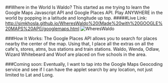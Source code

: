 ##Where in the World Is Waldo?
This started as me trying to learn the Google Maps Javascript API and Google Places API. 
Play ANYWHERE in the world by popping in a latitude and longitude up top.
#####Live Link: http://simkhosla.github.io/WheresWaldo%20(Made%20with%20GOOGLE%20MAPS%20API)/googlemaps.html
![WheresWaldo](http://i.imgur.com/9QsX3sj.jpg)

###How It Works:
The Google Places API allows you to search for places nearby the center of the map. 
Using that, I place all the extras on all the cafe's, stores, atms, bus stations and train stations. 
Waldo, Wenda, Odlaw, Wizard Whitebeard and Woof are placed on five schools in the area. 

###Coming soon: 
Eventually, I want to tap into the Google Maps Geocoding service and see if I can have the applet search by any location, not just limited to Lat and Long. 
